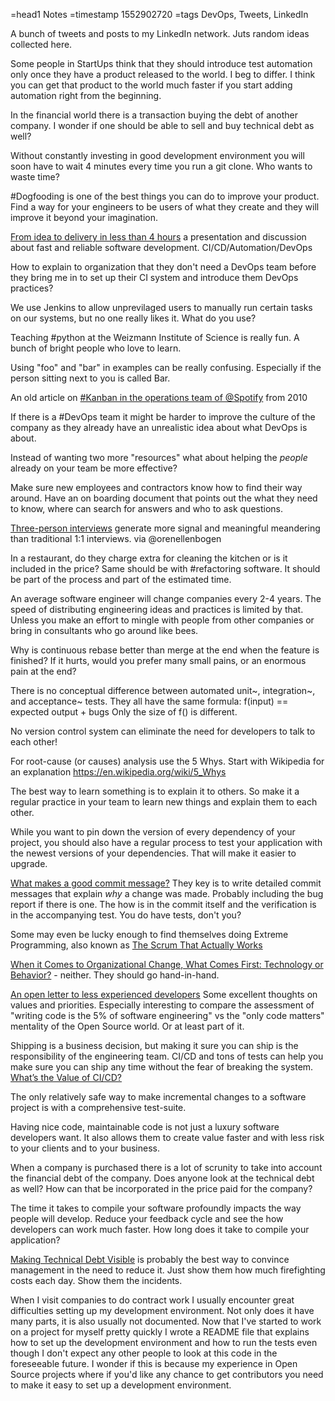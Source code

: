 =head1 Notes
=timestamp 1552902720
=tags DevOps, Tweets, LinkedIn



A bunch of tweets and posts to my LinkedIn network. Juts random ideas collected here.




Some people in StartUps think that they should introduce test automation only once they have a product released to the world. I beg
to differ. I think  you can get that product to the world much faster if you start adding automation right from the
beginning.


In the financial world there is a transaction buying the debt of another company. I wonder if one should be able to sell and buy technical debt as well?

Without constantly investing in good development environment you will soon have to wait 4 minutes every time you run a git clone. Who wants to waste time?

#Dogfooding is one of the best things you can do to improve your product. Find a way for your engineers to be users of what they create and they will improve it beyond your imagination.

<a href="https://hostlocal.com/eng/delivery">From idea to delivery in less than 4 hours</a> a presentation and discussion about fast and reliable software development. CI/CD/Automation/DevOps


How to explain to organization that they don't need a DevOps team before they bring me in to set up their CI system and introduce them DevOps practices?


We use Jenkins to allow unprevilaged  users to manually run certain tasks on our systems, but no one really likes it. What do you use?

Teaching #python at the Weizmann Institute of Science is really fun. A bunch of bright people who love to learn.


Using "foo" and "bar" in examples can be really confusing. Especially if the person sitting next to you is called Bar.


An old article on <a href="https://www.infoq.com/articles/kanban-operations-spotify">#Kanban in the operations team of @Spotify</a> from 2010

If there is a #DevOps team it might be harder to improve the culture of the company as they already have an unrealistic idea about what DevOps is about.

Instead of wanting two more "resources" what about helping the *people* already on your team be more effective?

Make sure new employees and contractors  know how to find their way around. Have an on boarding document that points out the what they need to know, where can search for answers and who to ask questions.


<a href="https://firstround.com/review/my-lessons-from-interviewing-400-engineers-over-three-startups/">Three-person interviews</a> generate more signal and meaningful meandering than traditional 1:1 interviews. via @orenellenbogen

In a restaurant, do they charge extra for cleaning the kitchen or is it included in the price? Same should be with #refactoring software. It should be part of the process and part of the estimated time.

An average software engineer will change companies every 2-4 years. The speed of distributing engineering ideas and practices is limited by that. Unless you make an effort to mingle with people from other companies or bring in consultants who go around like bees.

Why is continuous rebase better than merge at the end when the feature is finished?
If it hurts, would you prefer many small pains, or an enormous pain at the end?


There is no conceptual difference between automated unit~, integration~, and acceptance~ tests. They all have the same formula: f(input) == expected output + bugs Only the size of f() is different.

No version control system can eliminate the need for developers to talk to each other!

For root-cause (or causes) analysis use the 5 Whys. Start with Wikipedia for an explanation https://en.wikipedia.org/wiki/5_Whys

The best way to learn something is to explain it to others. So make it a regular practice in your team to learn new things and explain them to each other.

While you want to pin down the version of every dependency of your project, you should also have a regular process to
test your application with the newest versions of your dependencies. That will make it easier to upgrade.

<a href="https://medium.com/@cvortmann/what-makes-a-good-commit-message-995d23687ad">What makes a good commit message?</a>
They key is to write detailed commit messages that explain *why* a change was made. Probably including the bug report if there is one. The how is in the commit itself and the verification is in the accompanying test. You do have tests, don't you?

Some may even be lucky enough to find themselves doing Extreme Programming, also known as <a href="https://ronjeffries.com/articles/018-01ff/abandon-1/">The Scrum That Actually Works</a>

<a href="https://medium.com/jacob-morgan/when-it-comes-to-organizational-change-what-comes-first-technology-or-behavior-4d83ef7d8371">When it Comes to Organizational Change, What Comes First: Technology or Behavior?</a> - neither. They should go hand-in-hand.

<a href="https://hackernoon.com/an-open-letter-to-less-experienced-developers-c33c16ea5e88">An open letter to less experienced developers</a>
Some excellent thoughts on values and priorities. Especially interesting to compare the assessment of "writing code is
the 5% of software engineering" vs the "only code matters" mentality of the Open Source world. Or at least part of it.

Shipping is a business decision, but making it sure you can ship is the responsibility of the engineering team. CI/CD and tons of tests can help you make sure you can ship any time without the fear of breaking the system.
<a href="https://builttoadapt.io/whats-the-value-of-ci-cd-c2e6c39450bd">What’s the Value of CI/CD?</a>


The only relatively safe way to make incremental changes to a software project is with a comprehensive test-suite.

Having nice code, maintainable code is not just a luxury software developers want. It also allows them to create value faster and with less risk to your clients and to your business.

When a company is purchased there is a lot of scrunity to take into account the financial debt of the company. Does anyone look at the technical debt as well? How can that be incorporated in the price paid for the company?


The time it takes to compile your software profoundly impacts the way people will develop. Reduce your feedback cycle and see the how developers can work much faster. How long does it take to compile your application?




<a href="https://www.linkedin.com/pulse/making-technical-debt-visible-julee-everett/">Making Technical Debt Visible</a>
is probably the best way to convince management in the need to reduce it. Just show them how much firefighting costs
each day. Show them the incidents.



When I visit companies to do contract work I usually encounter great difficulties setting up my development environment. Not only does it have many parts, it is also usually not documented.
Now that I've started to work on a project for myself pretty quickly I wrote a README file that explains how to set up the development environment and how to run the tests even though I don't expect any other people to look at this code in the foreseeable future.
I wonder if this is because my experience in Open Source projects where if you'd like any chance to get contributors you need to make it easy to set up a development environment.
